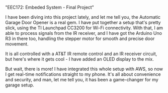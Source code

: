 "EEC172: Embeded System - Final Project" 

I have been diving into this project lately, and let me tell you, the Automatic Garage Door Opener is a real gem. I have put together a setup that's pretty slick, using the TI Launchpad CC3200 for Wi-Fi connectivity. With that, I am able to process signals from the IR receiver, and I have got the Arduino Uno R3 in there too, handling the stepper motor for smooth and precise door movement.

It is all controlled with a AT&T IR remote control and an IR receiver circuit, but here's where it gets cool - I have added an OLED display to the mix. 

But wait, there is more! I have integrated this whole setup with AWS, so now I get real-time notifications straight to my phone. It's all about convenience and security, and man, let me tell you, it has been a game-changer for my garage setup.
